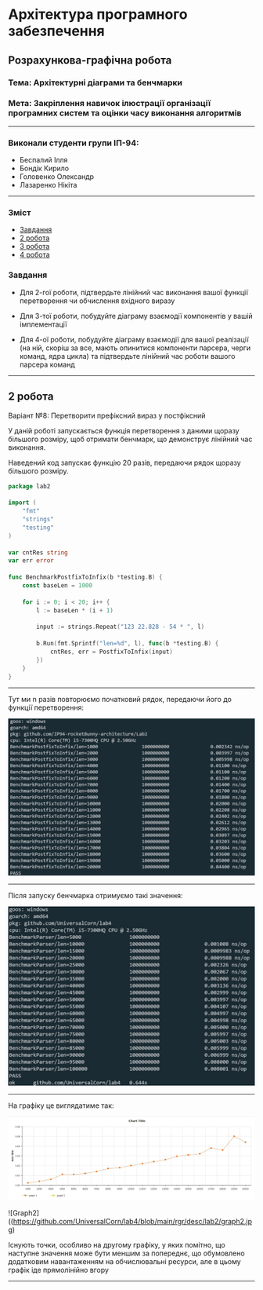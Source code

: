 # Архітектура програмного забезпечення

## Розрахункова-графічна робота

### **Тема**: Архітектурні діаграми та бенчмарки

### **Мета**: Закріплення навичок ілюстрації організації програмних систем та оцінки часу виконання алгоритмів

---

### Виконали студенти групи ІП-94:
- Беспалий Ілля
- Бондік Кирило
- Головенко Олександр
- Лазаренко Нікіта

---

### Зміст

- [Завдання](#Завдання)
- [2 робота](#2-робота)
- [3 робота](#3-робота)
- [4 робота](#4-робота)

### Завдання

- Для 2-гої роботи, підтвердьте лінійний час виконання вашої функції перетворення чи обчислення вхідного виразу

- Для 3-тої роботи, побудуйте діаграму взаємодії компонентів у вашій імплементації

- Для 4-ої роботи, побудуйте діаграму взаємодії для вашої реалізації (на ній, скоріш за все, мають опинитися компоненти парсера, черги команд, ядра цикла) та підтвердьте лінійний час роботи вашого парсера команд

---

## 2 робота

Варіант №8: Перетворити префіксний вираз у постфіксний

У даній роботі запускається функція перетворення з даними щоразу більшого розміру, щоб отримати бенчмарк, що демонструє лінійний час виконання.

Наведений код запускає функцію 20 разів, передаючи рядок щоразу більшого розміру.

```go
package lab2

import (
	"fmt"
	"strings"
	"testing"
)

var cntRes string
var err error

func BenchmarkPostfixToInfix(b *testing.B) {
	const baseLen = 1000

	for i := 0; i < 20; i++ {
		l := baseLen * (i + 1)

		input := strings.Repeat("123 22.828 - 54 * ", l)

		b.Run(fmt.Sprintf("len=%d", l), func(b *testing.B) {
			cntRes, err = PostfixToInfix(input)
		})
	}
}
```

---

Тут ми n разів повторюємо початковий рядок, передаючи його до функції перетворення:

![Output1](https://github.com/UniversalCorn/lab4/blob/main/rgr/desc/lab2/output1.jpg)

---

Після запуску бенчмарка отримуємо такі значення:

![Output2](https://github.com/UniversalCorn/lab4/blob/main/rgr/desc/lab2/output2.jpg)

---

На графіку це виглядатиме так:

![Graph1](https://github.com/UniversalCorn/lab4/blob/main/rgr/desc/lab2/graph1.jpg)

![Graph2]((https://github.com/UniversalCorn/lab4/blob/main/rgr/desc/lab2/graph2.jpg)

Існують точки, особливо на другому графіку, у яких помітно, що наступне значення може бути меншим за попереднє, що обумовлено додатковим навантаженням на обчислювальні ресурси, але в цьому графік іде прямолінійно вгору

---

